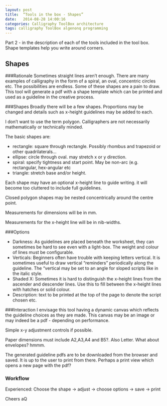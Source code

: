 ```yaml
---
layout: post
title:  “Tools in the box - Shapes”
date:   2014-08-28 14:00:16
categories: Calligraphy ToolBox architecture 
tags: calligraphy ToolBox algenonq programming
---
```

Part 2 - in the description of each of the tools included in the tool box. Shape templates help you write around corners.

Shapes
------

###Rationale
Sometimes straight lines aren’t enough. There are many examples of calligraphy in the form of a spiral, an oval, concentric circles etc. The possibilities are endless. Some of these shapes are a pain to draw. This tool will generate a pdf with a shape template which can be printed and used as a guideline in the creative process.

###Shapes
Broadly there will be a few shapes. Proportions may be changed and details such as x-height guidelines may be added to each.

I don’t want to use the term polygon. Calligraphers are not necessarily mathematically or technically minded.

The basic shapes are:
- rectangle: square through rectangle. Possibly rhombus and trapezoid or other quadrilaterals… 
- ellipse: circle through oval. may stretch x or y direction.  
- spiral: specify tightness and start point. May be non-arc (e.g. rectangular, hex-angular etc
- triangle: stretch base and/or height.

Each shape may have an optional x-height line to guide writing. it will become too cluttered to include full guidelines.

Closed polygon shapes may be nested concentrically around the centre point. 

Measurements for dimensions will be in mm.

Measurements for the x-height line will be in nib-widths.

###Options
- Darkness: As guidelines are placed beneath the worksheet, they can sometimes be hard to see even with a light-box. The weight and colour of lines must be configurable.
- Verticals: Beginners often have trouble with keeping letters vertical. It is sometimes useful to draw vertical “reminders” periodically along the guideline. The “vertical may be set to an angle for sloped scripts like in the italic style.
- Shaded X: Sometimes it is hard to distinguish the x-height lines from the ascender and descender lines. Use this to fill between the x-height lines with hatches or solid colour.
- Description: text to be printed at the top of the page to denote the script chosen etc.

###Interaction
I envisage this tool having a dynamic canvas which reflects the guideline choices as they are made. This canvas may be an image or may indeed be a pdf - depending on performance. 

Simple x-y adjustment controls if possible.

Paper dimensions must include A2,A3,A4 and B5?. Also Letter. What about envelopes? hmmm.

The generated guideline pdfs are to be downloaded from the browser and saved. It is up to the user to print from there. Perhaps a print view which opens a new page with the pdf?

### Workflow
Experienced: Choose the shape -> adjust -> choose options -> save -> print

Cheers
aQ

